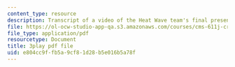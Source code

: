 ```yaml
---
content_type: resource
description: Transcript of a video of the Heat Wave team's final presentation.
file: https://ol-ocw-studio-app-qa.s3.amazonaws.com/courses/cms-611j-creating-video-games-fall-2014/e804cc9ffb5a9cf81d28b5e016b5a78f_sKolTx6sxUo.pdf
file_type: application/pdf
resourcetype: Document
title: 3play pdf file
uid: e804cc9f-fb5a-9cf8-1d28-b5e016b5a78f
---
```


